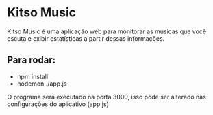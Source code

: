 # Kitso Music
Kitso Music é uma aplicação web para monitorar as musicas que você escuta e exibir estatísticas a partir dessas informações.

## Para rodar:
- npm install
- nodemon ./app.js

O programa será executado na porta 3000, isso pode ser alterado nas configurações do aplicativo (app.js)
